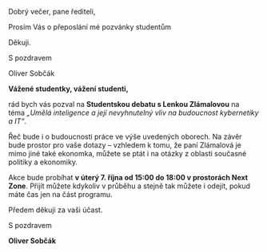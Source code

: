 Dobrý večer, pane řediteli,

  

Prosím Vás o přeposlání mé pozvánky studentům

  

Děkuji.

S pozdravem

Oliver Sobčák

  

  

  

**Vážené studentky, vážení studenti,**

  

rád bych vás pozval na **Studentskou debatu s Lenkou Zlámalovou** na téma _„Umělá inteligence a její nevyhnutelný vliv na budoucnost kybernetiky a IT“_.

  

Řeč bude i o budoucnosti práce ve výše uvedených oborech. Na závěr bude prostor pro vaše dotazy – vzhledem k tomu, že paní Zlámalová je mimo jiné také ekonomka, můžete se ptát i na otázky z oblasti současné politiky a ekonomiky.

  

Akce bude probíhat **v úterý 7. října od 15:00 do 18:00 v prostorách Next Zone**. Přijít můžete kdykoliv v průběhu a stejně tak můžete i odejít, pokud máte čas jen na část programu.

  

Předem děkuji za vaši účast.

  

S pozdravem  

**Oliver Sobčák**